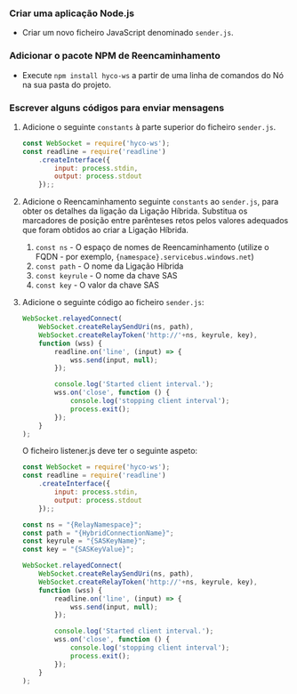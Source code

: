 ### <a name="create-a-nodejs-application"></a>Criar uma aplicação Node.js
* Criar um novo ficheiro JavaScript denominado `sender.js`.

### <a name="add-the-relay-npm-package"></a>Adicionar o pacote NPM de Reencaminhamento
* Execute `npm install hyco-ws` a partir de uma linha de comandos do Nó na sua pasta do projeto.

### <a name="write-some-code-to-send-messages"></a>Escrever alguns códigos para enviar mensagens
1. Adicione o seguinte `constants` à parte superior do ficheiro `sender.js`.
   
    ```js
    const WebSocket = require('hyco-ws');
    const readline = require('readline')
        .createInterface({
            input: process.stdin,
            output: process.stdout
        });;
    ```
2. Adicione o Reencaminhamento seguinte `constants` ao `sender.js`, para obter os detalhes da ligação da Ligação Híbrida. Substitua os marcadores de posição entre parênteses retos pelos valores adequados que foram obtidos ao criar a Ligação Híbrida.
   
   1. `const ns` - O espaço de nomes de Reencaminhamento (utilize o FQDN - por exemplo, `{namespace}.servicebus.windows.net`)
   2. `const path` - O nome da Ligação Híbrida
   3. `const keyrule` - O nome da chave SAS
   4. `const key` - O valor da chave SAS
3. Adicione o seguinte código ao ficheiro `sender.js`:
   
    ```js
    WebSocket.relayedConnect(
        WebSocket.createRelaySendUri(ns, path),
        WebSocket.createRelayToken('http://'+ns, keyrule, key),
        function (wss) {
            readline.on('line', (input) => {
                wss.send(input, null);
            });
   
            console.log('Started client interval.');
            wss.on('close', function () {
                console.log('stopping client interval');
                process.exit();
            });
        }
    );
    ```
    O ficheiro listener.js deve ter o seguinte aspeto:
   
    ```js
    const WebSocket = require('hyco-ws');
    const readline = require('readline')
        .createInterface({
            input: process.stdin,
            output: process.stdout
        });;
   
    const ns = "{RelayNamespace}";
    const path = "{HybridConnectionName}";
    const keyrule = "{SASKeyName}";
    const key = "{SASKeyValue}";
   
    WebSocket.relayedConnect(
        WebSocket.createRelaySendUri(ns, path),
        WebSocket.createRelayToken('http://'+ns, keyrule, key),
        function (wss) {
            readline.on('line', (input) => {
                wss.send(input, null);
            });
   
            console.log('Started client interval.');
            wss.on('close', function () {
                console.log('stopping client interval');
                process.exit();
            });
        }
    );
    ```

